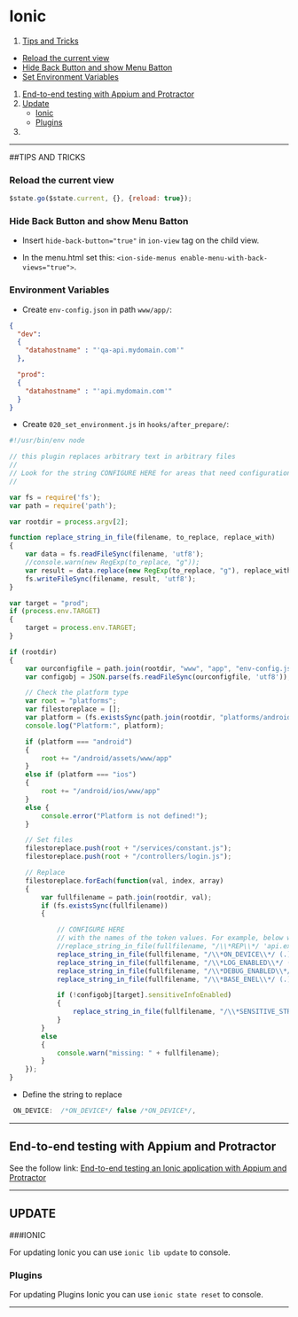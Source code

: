 # Ionic
1. [Tips and Tricks](#tips-and-tricks)
  * [Reload the current view](#reload-the-current-view)
  * [Hide Back Button and show Menu Batton](#hide-back-button-and-show-menu-batton)
  * [Set Environment Variables](#environment-variables)
1. [End-to-end testing with Appium and Protractor](#end-to-end-testing-with-appium-and-protractor)
2. [Update](#update)
    * [Ionic](#ionic-1)
    * [Plugins](#plugins)
3. 

---
##TIPS AND TRICKS
### Reload the current view
``` javascript
$state.go($state.current, {}, {reload: true});
```

### Hide Back Button and show Menu Batton 
* Insert `hide-back-button="true"` in `ion-view` tag on the child view.

* In the menu.html set this: `<ion-side-menus enable-menu-with-back-views="true">`.


### Environment Variables
* Create `env-config.json` in path `www/app/`:
``` json
{
  "dev":
  {
    "datahostname" : "'qa-api.mydomain.com'"
  },

  "prod":
  {
    "datahostname" : "'api.mydomain.com'"
  }
}
```
* Create `020_set_environment.js` in `hooks/after_prepare/`:
``` javascript
#!/usr/bin/env node

// this plugin replaces arbitrary text in arbitrary files
//
// Look for the string CONFIGURE HERE for areas that need configuration
//

var fs = require('fs');
var path = require('path');

var rootdir = process.argv[2];

function replace_string_in_file(filename, to_replace, replace_with)
{
    var data = fs.readFileSync(filename, 'utf8');
    //console.warn(new RegExp(to_replace, "g"));
    var result = data.replace(new RegExp(to_replace, "g"), replace_with);
    fs.writeFileSync(filename, result, 'utf8');
}

var target = "prod";
if (process.env.TARGET)
{
    target = process.env.TARGET;
}

if (rootdir)
{
    var ourconfigfile = path.join(rootdir, "www", "app", "env-config.json");
    var configobj = JSON.parse(fs.readFileSync(ourconfigfile, 'utf8'));

    // Check the platform type
    var root = "platforms";
    var filestoreplace = [];
    var platform = (fs.existsSync(path.join(rootdir, "platforms/android/assets/www/index.html"))) ? "android" : "ios";
    console.log("Platform:", platform);

    if (platform === "android")
    {
        root += "/android/assets/www/app"
    }
    else if (platform === "ios")
    {
        root += "/android/ios/www/app"
    }
    else {
        console.error("Platform is not defined!");
    }

    // Set files
    filestoreplace.push(root + "/services/constant.js");
    filestoreplace.push(root + "/controllers/login.js");

    // Replace
    filestoreplace.forEach(function(val, index, array)
    {
        var fullfilename = path.join(rootdir, val);
        if (fs.existsSync(fullfilename))
        {

            // CONFIGURE HERE
            // with the names of the token values. For example, below we are looking for the token /*REP*/ 'api.example.com' /*REP*/ and will replace that token
            //replace_string_in_file(fullfilename, "/\\*REP\\*/ 'api.example.com' /\\*REP\\*/", configobj[target].datahostname);
            replace_string_in_file(fullfilename, "/\\*ON_DEVICE\\*/ (.)* /\\*ON_DEVICE\\*/", true);
            replace_string_in_file(fullfilename, "/\\*LOG_ENABLED\\*/ (.)* /\\*LOG_ENABLED\\*/", configobj[target].logEnabled);
            replace_string_in_file(fullfilename, "/\\*DEBUG_ENABLED\\*/ (.)* /\\*DEBUG_ENABLED\\*/", configobj[target].debugEnabled);
            replace_string_in_file(fullfilename, "/\\*BASE_ENEL\\*/ (.)* /\\*BASE_ENEL\\*/", configobj[target].apiUrl);

            if (!configobj[target].sensitiveInfoEnabled)
            {
                replace_string_in_file(fullfilename, "/\\*SENSITIVE_STRING\\*/ (.)* /\\*SENSITIVE_STRING\\*/", "''");
            }
        }
        else
        {
            console.warn("missing: " + fullfilename);
        }
    });
}
```

* Define the string to replace
``` javascript
 ON_DEVICE:  /*ON_DEVICE*/ false /*ON_DEVICE*/,
```


---
## End-to-end testing with Appium and Protractor
See the follow link: [End-to-end testing an Ionic application with Appium and Protractor](http://tombuyse.com/end-to-end-testing-an-ionic-application-with-appium-and-protractor/)

---

## UPDATE

###IONIC

For updating Ionic you can use `ionic lib update` to console.


### Plugins

For updating Plugins Ionic you can use `ionic state reset` to console.

---

